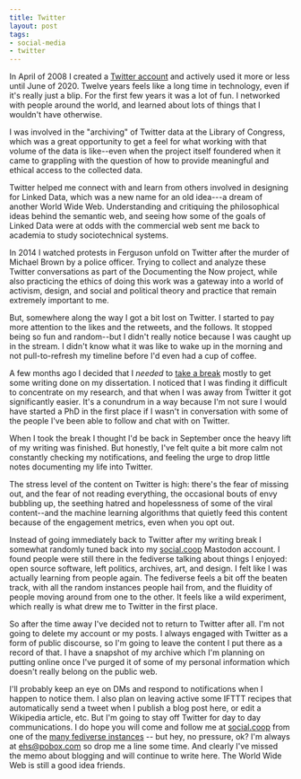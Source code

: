 ```yaml
---
title: Twitter
layout: post
tags:
- social-media
- twitter
---
```



In April of 2008 I created a [Twitter account](https://twitter.com/edsu) and
actively used it more or less until June of 2020. Twelve years feels like a long
time in technology, even if it's really just a blip. For the first few years it
was a lot of fun. I networked with people around the world, and learned about
lots of things that I wouldn't have otherwise.

I was involved in the "archiving" of Twitter data at the Library of Congress,
which was a great opportunity to get a feel for what working with that volume of
the data is like--even when the project itself foundered when it came to
grappling with the question of how to provide meaningful and ethical access to
the collected data.

Twitter helped me connect with and learn from others involved in designing for
Linked Data, which was a new name for an old idea---a dream of another World
Wide Web. Understanding and critiquing the philosophical ideas behind the
semantic web, and seeing how some of the goals of Linked Data were at odds with
the commercial web sent me back to academia to study sociotechnical systems.

In 2014 I watched protests in Ferguson unfold on Twitter after the murder of
Michael Brown by a police officer. Trying to collect and analyze these Twitter
conversations as part of the Documenting the Now project, while also practicing
the ethics of doing this work was a gateway into a world of activism, design,
and social and political theory and practice that remain extremely important to
me.

But, somewhere along the way I got a bit lost on Twitter. I started to pay more
attention to the likes and the retweets, and the follows. It stopped being so
fun and random--but I didn't really notice because I was caught up in the
stream. I didn't know what it was like to wake up in the morning and not
pull-to-refresh my timeline before I'd even had a cup of coffee.

A few months ago I decided that I *needed* to [take a
break](https://twitter.com/edsu/status/1266455129273892864) mostly to get some
writing done on my dissertation. I noticed that I was finding it difficult to
concentrate on my research, and that when I was away from Twitter it got
significantly easier. It's a conundrum in a way because I'm not sure I would
have started a PhD in the first place if I wasn't in conversation with some of
the people I've been able to follow and chat with on Twitter.

When I took the break I thought I'd be back in September once the heavy lift of
my writing was finished. But honestly, I've felt quite a bit more calm not
constantly checking my notifications, and feeling the urge to drop little notes
documenting my life into Twitter.

The stress level of the content on Twitter is high: there's the fear of missing
out, and the fear of not reading everything, the occasional bouts of envy
bubbling up, the seething hatred and hopelessness of some of the viral
content--and the machine learning algorithms that quietly feed this content
because of the engagement metrics, even when you opt out.

Instead of going immediately back to Twitter after my writing break I somewhat
randomly tuned back into my [social.coop](https://social.coop) Mastodon account.
I found people were still there in the fediverse talking about things I enjoyed:
open source software, left politics, archives, art, and design. I felt like I
was actually learning from people again. The fediverse feels a bit off the
beaten track, with all the random instances people hail from, and the fluidity
of people moving around from one to the other. It feels like a wild experiment,
which really is what drew me to Twitter in the first place.

So after the time away I've decided not to return to Twitter after all. I'm not
going to delete my account or my posts. I always engaged with Twitter as a form
of public discourse, so I'm going to leave the content I put there as a record
of that. I have a snapshot of my archive which I'm planning on putting online
once I've purged it of some of my personal information which doesn't really
belong on the public web.

I'll probably keep an eye on DMs and respond to notifications when I happen to
notice them. I also plan on leaving active some IFTTT recipes that automatically
send a tweet when I publish a blog post here, or edit a Wikipedia article, etc.
But I'm going to stay off Twitter for day to day communications.  I do hope you
will come and follow me at [social.coop](https://social.coop/@edsu) from one of
the [many fediverse instances](https://instances.social/) -- but hey, no
pressure, ok? I'm always at [ehs@pobox.com](mailto:ehs@pobox.com) so drop me a
line some time. And clearly I've missed the memo about blogging and will
continue to write here. The World Wide Web is still a good idea friends.


